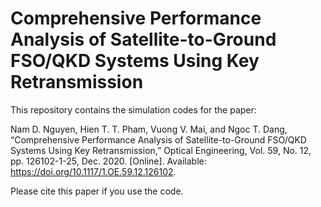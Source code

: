 # Comprehensive Performance Analysis of Satellite-to-Ground FSO/QKD Systems Using Key Retransmission

This repository contains the simulation codes for the paper:

Nam D. Nguyen, Hien T. T. Pham, Vuong V. Mai, and Ngoc T. Dang, “Comprehensive Performance Analysis of Satellite-to-Ground FSO/QKD Systems Using Key Retransmission,” Optical Engineering, Vol. 59, No. 12, pp. 126102-1-25, Dec. 2020. [Online]. Available: https://doi.org/10.1117/1.OE.59.12.126102.

Please cite this paper if you use the code.
